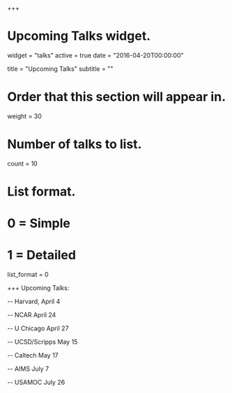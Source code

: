 +++
# Upcoming Talks widget.
widget = "talks"
active = true
date = "2016-04-20T00:00:00"

title = "Upcoming Talks"
subtitle = ""

# Order that this section will appear in.
weight = 30

# Number of talks to list.
count = 10

# List format.
#   0 = Simple
#   1 = Detailed
list_format = 0

+++
Upcoming Talks:

-- Harvard, April 4

-- NCAR April 24

-- U Chicago April 27

-- UCSD/Scripps May 15

-- Caltech May 17

-- AIMS July 7

-- USAMOC July 26

